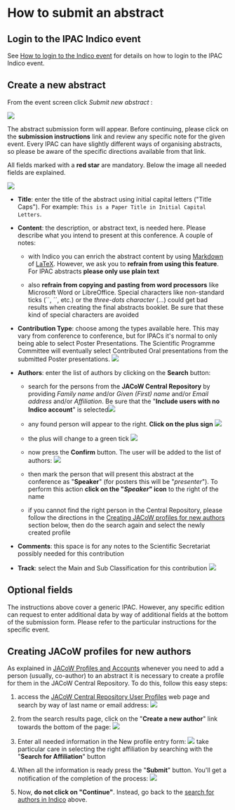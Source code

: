 # How to submit an abstract

## Login to the IPAC Indico event

See [How to login to the Indico event](JACoWlogin.md) for details on how to login to the IPAC Indico event.

## Create a new abstract

From the event screen click *Submit new abstract* :

![](../InvitedOrals/img/abstract_submit_button.png)

The abstract submission form will appear. Before continuing, please click on the **submission instructions** link and review any specific note for the given event. Every IPAC can have slightly different ways of organising abstracts, so please be aware of the specific directions available from that link.

All fields marked with a **red star** are mandatory. Below the image all needed fields are explained.

![](../InvitedOrals/img/abstract_submission_form.png)

* **Title**: enter the title of the abstract using initial capital letters ("Title Caps"). For example: `This is a Paper Title in Initial Capital Letters`.

* **Content**: the description, or abstract text, is needed here. Please describe what you intend to present at this conference. A couple of notes: 
  
    * with Indico you can enrich the abstract content by using [Markdown](https://www.markdownguide.org) of [LaTeX](https://www.latex-project.org). However, we ask you to **refrain from using this feature**. For IPAC abstracts **please only use plain text**  
  
    * also **refrain from copying and pasting from word processors** like Microsoft Word or LibreOffice. Special characters like non-standard ticks (``, ´´, etc.) or the *three-dots character* (...) could get bad results when creating the final abstracts booklet. Be sure that these kind of special characters are avoided

* **Contribution Type**: choose among the types available here. This may vary from conference to conference, but for IPACs it's normal to only being able to select Poster Presentations. The Scientific Programme Committee will eventually select Contributed Oral presentations from the submitted Poster presentations.
  ![](./img/PresentationType.png)

* **Authors**: enter the list of authors by clicking on the **Search** button:
  
    * search for the persons from the **JACoW Central Repository** by providing *Family name* and/or *Given (First) name* and/or *Email address* and/or *Affiliation*. Be sure that the "**Include users with no Indico account**" is selected![](../InvitedOrals/img/author_search.png)
  
    * any found person will appear to the right. **Click on the plus sign**
      ![](../InvitedOrals/img/author_add_1.png)
  
    * the plus will change to a green tick ![](../InvitedOrals/img/author_add_2.png)
  
    * now press the **Confirm** button. The user will be added to the list of authors: 
      ![](img/author_add_3.png)
  
    * then mark the person that will present this abstract at the conference as "**Speaker**" (for posters this will be "*presenter*"). To perform this action  **click on the "*Speaker*" icon** to the right of the name
  
    * if you cannot find the right person in the Central Repository, please follow the directions in the [Creating JACoW profiles for new authors](#creating-jacow-profiles-for-new-authors) section below, then do the search again and select the newly created profile

* **Comments**: this space is for any notes to the Scientific Secretariat possibly needed for this contribution

* **Track**: select the Main and Sub Classification for this contribution
  ![](img/tracks.png)

## Optional fields

The instructions above cover a generic IPAC. However, any specific edition can request to enter additional data by way of additional fields at the bottom of the submission form. Please refer to the particular instructions for the specific event. 

## Creating JACoW profiles for new authors

As explained in [JACoW Profiles and Accounts](JACoWlogin/#your-jacow-account) whenever you need to add a person (usually, co-author) to an abstract it is necessary to create a profile for them in the JACoW Central Repository. To do this, follow this easy steps:

1. access the [JACoW Central Repository User Profiles](https://oraweb.cern.ch/pls/jacow/profile.find_author?abs_id=1001) web page and search by way of last name or email address:
   ![](img/ProfilesSearch.png)

2. from the search results page, click on the "**Create a new author**" link towards the bottom of the page:
   ![](img/ProfileSearchResults.png)

3. Enter all needed information in the New profile entry form:
   ![](img/NewProfileForm.png)
   take particular care in selecting the right affiliation by searching with the "**Search for Affiliation**" button

4. When all the information is ready press the "**Submit**" button. You'll get a notification of the completion of the process:
   ![](img/ProfileAdded.png)

5. Now, **do not click on "Continue"**. Instead, go back to the [search for authors in Indico](#create-a-new-abstract) above.
